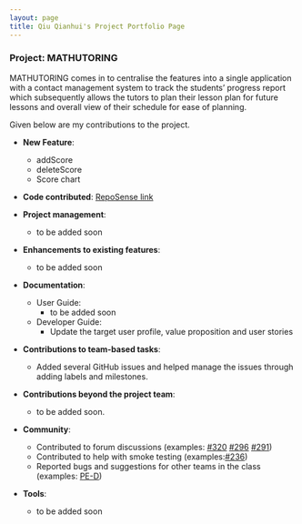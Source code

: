 ```yaml
---
layout: page
title: Qiu Qianhui's Project Portfolio Page
---
```


### Project: MATHUTORING

MATHUTORING comes in to centralise the features into a single application with a contact management system to track the students’ progress report which subsequently allows the tutors to plan their lesson plan for future lessons and overall view of their schedule for ease of planning.


Given below are my contributions to the project.

* **New Feature**:
  * addScore
  * deleteScore
  * Score chart

* **Code contributed**: [RepoSense link](https://nus-cs2103-ay2223s2.github.io/tp-dashboard/?search=qqh&sort=groupTitle&sortWithin=title&timeframe=commit&mergegroup=&groupSelect=groupByRepos&breakdown=true&checkedFileTypes=docs~functional-code~test-code~other&since=2023-02-17)

* **Project management**:
  * to be added soon

* **Enhancements to existing features**:
  * to be added soon

* **Documentation**:
  * User Guide:
    * to be added soon
  * Developer Guide:
    * Update the target user profile, value proposition and user stories

* **Contributions to team-based tasks**:
  * Added several GitHub issues and helped manage the issues through adding labels and milestones.

* **Contributions beyond the project team**:
  * to be added soon.

* **Community**:
  * Contributed to forum discussions (examples: [#320](https://github.com/nus-cs2103-AY2223S2/forum/issues/320) 
  [#296](https://github.com/nus-cs2103-AY2223S2/forum/issues/296) [#291](https://github.com/nus-cs2103-AY2223S2/forum/issues/291))
  * Contributed to help with smoke testing (examples:[#236](https://github.com/nus-cs2103-AY2223S2/forum/issues/236#issuecomment-1453378705))
  * Reported bugs and suggestions for other teams in the class (examples: [PE-D](https://github.com/QQH0828/ped/issues))

* **Tools**:
  * to be added soon

